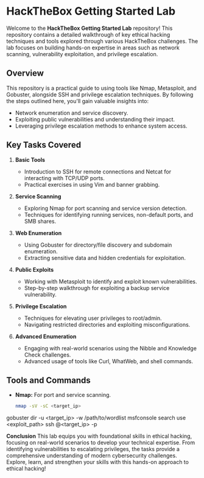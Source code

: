 # HackTheBox Getting Started Lab

Welcome to the **HackTheBox Getting Started Lab** repository! This repository contains a detailed walkthrough of key ethical hacking techniques and tools explored through various HackTheBox challenges. The lab focuses on building hands-on expertise in areas such as network scanning, vulnerability exploitation, and privilege escalation.

## **Overview**
This repository is a practical guide to using tools like Nmap, Metasploit, and Gobuster, alongside SSH and privilege escalation techniques. By following the steps outlined here, you'll gain valuable insights into:
- Network enumeration and service discovery.
- Exploiting public vulnerabilities and understanding their impact.
- Leveraging privilege escalation methods to enhance system access.

## **Key Tasks Covered**
1. **Basic Tools**  
   - Introduction to SSH for remote connections and Netcat for interacting with TCP/UDP ports.  
   - Practical exercises in using Vim and banner grabbing.  

2. **Service Scanning**  
   - Exploring Nmap for port scanning and service version detection.  
   - Techniques for identifying running services, non-default ports, and SMB shares.  

3. **Web Enumeration**  
   - Using Gobuster for directory/file discovery and subdomain enumeration.  
   - Extracting sensitive data and hidden credentials for exploitation.  

4. **Public Exploits**  
   - Working with Metasploit to identify and exploit known vulnerabilities.  
   - Step-by-step walkthrough for exploiting a backup service vulnerability.  

5. **Privilege Escalation**  
   - Techniques for elevating user privileges to root/admin.  
   - Navigating restricted directories and exploiting misconfigurations.  

6. **Advanced Enumeration**  
   - Engaging with real-world scenarios using the Nibble and Knowledge Check challenges.  
   - Advanced usage of tools like Curl, WhatWeb, and shell commands.  

## **Tools and Commands**
- **Nmap:** For port and service scanning.  
  ```bash
  nmap -sV -sC <target_ip>
gobuster dir -u <target_ip> -w /path/to/wordlist
msfconsole
search <exploit>
use <exploit_path>
ssh <user>@<target_ip> -p <port>

**Conclusion**
This lab equips you with foundational skills in ethical hacking, focusing on real-world scenarios to develop your technical expertise. From identifying vulnerabilities to escalating privileges, the tasks provide a comprehensive understanding of modern cybersecurity challenges. Explore, learn, and strengthen your skills with this hands-on approach to ethical hacking!

